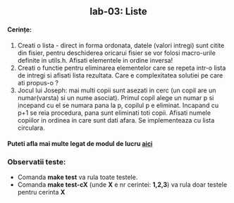 <h2 align="center">
 lab-03: Liste
</h2>

<h4>Cerințe:</h4>

1. Creati o lista - direct in forma ordonata, datele (valori intregi) sunt citite din fisier, pentru deschiderea oricarui fisier se vor folosi macro-urile definite in utils.h. Afisati elementele in ordine inversa!
2. Creati o functie pentru eliminarea elementelor care se repeta intr-o lista de intregi si afisati lista rezultata. Care e complexitatea solutiei pe care ati propus-o ?
3. Jocul lui Joseph: mai multi copii sunt asezati in cerc (un copil are un numar(varsta) si un nume asociat). Primul copil alege un numar p si incepand cu el se numara pana la p, copilul p e eliminat.  Incapand cu p+1 se reia procedura, pana sunt eliminati toti copii. Afisati numele copiilor in ordinea in care sunt dati afara. Se implementeaza cu lista circulara.

#### Puteti afla mai multe legat de modul de lucru [aici](https://github.com/sda-ab/student-setup#indicatii-rezolvare-laborator)

### Observatii teste:
- Comanda **make test** va rula toate testele.
- Comanda **make test-cX** (unde **X** e nr cerintei: **1,2,3**) va rula doar testele pentru cerinta **X**